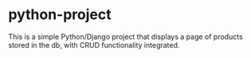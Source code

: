 # python-project

This is a simple Python/Django project that displays a page of products stored in the db, with CRUD functionality integrated.
